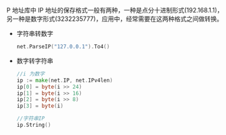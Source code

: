 P 地址库中 IP 地址的保存格式一般有两种，一种是点分十进制形式(192.168.1.1)，另一种是数字形式(3232235777)，应用中，经常需要在这两种格式之间做转换。

- 字符串转数字

  ```go
  net.ParseIP("127.0.0.1").To4()
  ```

- 数字转字符串

  ```go
  //i 为数字
  ip := make(net.IP, net.IPv4len)
  ip[0] = byte(i >> 24)
  ip[1] = byte(i >> 16)
  ip[2] = byte(i >> 8)
  ip[3] = byte(i)
  
  //字符串IP
  ip.String()
  ```

  